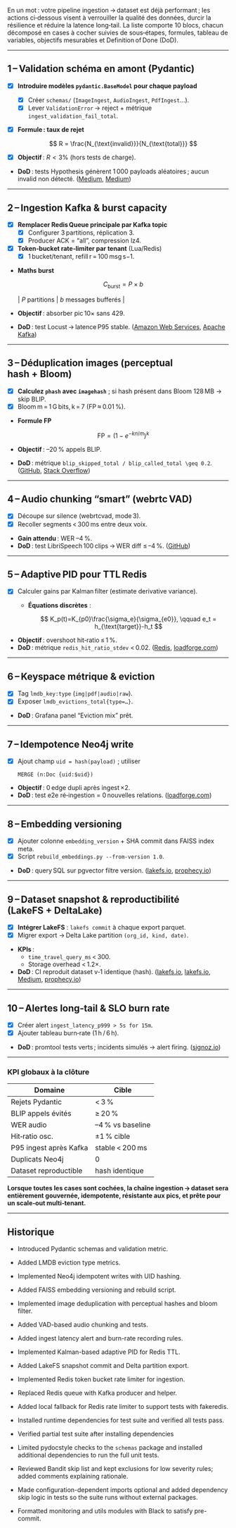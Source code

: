 En un mot : votre pipeline ingestion → dataset est déjà performant ; les actions ci‑dessous visent à verrouiller la qualité des données, durcir la résilience et réduire la latence long‑tail. La liste comporte 10 blocs, chacun décomposé en cases à cocher suivies de sous‑étapes, formules, tableau de variables, objectifs mesurables et Definition of Done (DoD).

---

## 1 – Validation schéma en amont (Pydantic)

* [x] **Introduire modèles `pydantic.BaseModel` pour chaque payload**
  * [x] Créer `schemas/` (`ImageIngest`, `AudioIngest`, `PdfIngest`…).
  * [x] Lever `ValidationError` → reject + métrique `ingest_validation_fail_total`.
* [x] **Formule : taux de rejet**

  $$
    R = \frac{N_{\text{invalid}}}{N_{\text{total}}}
  $$
* [x] **Objectif** : $R < 3\%$ (hors tests de charge).
* **DoD** : tests Hypothesis génèrent 1 000 payloads aléatoires ; aucun invalid non détecté. ([Medium][1], [Medium][2])

---

## 2 – Ingestion Kafka & burst capacity

* [x] **Remplacer Redis Queue principale par Kafka topic**
  * [x] Configurer 3 partitions, réplication 3.
  * [x] Producer ACK = “all”, compression lz4.
* [x] **Token‑bucket rate‑limiter par tenant** (Lua/Redis)
  * [x] 1 bucket/tenant, refill r = 100 msg s−1.
* **Maths burst**

  $$
    C_{\text{burst}} = P \times b
  $$

  | $P$ partitions | $b$ messages bufferés |
* **Objectif** : absorber pic 10× sans 429.
* **DoD** : test Locust → latence P95 stable. ([Amazon Web Services][3], [Apache Kafka][4])

---

## 3 – Déduplication images (perceptual hash + Bloom)

* [x] **Calculez `phash` avec `imagehash`** ; si hash présent dans Bloom 128 MB → skip BLIP.
* [x] Bloom m = 1 G bits, k = 7 (FP ≈ 0.01 %).
* **Formule FP**

  $$
    \text{FP} = \bigl(1 - e^{-kn/m}\bigr)^{k}
  $$
* **Objectif** : –20 % appels BLIP.
* **DoD** : métrique `blip_skipped_total / blip_called_total \geq 0.2`. ([GitHub][5], [Stack Overflow][6])

---

## 4 – Audio chunking “smart” (webrtc VAD)

* [x] Découpe sur silence (webrtcvad, mode 3).
* [x] Recoller segments < 300 ms entre deux voix.
* **Gain attendu** : WER –4 %.
* **DoD** : test LibriSpeech 100 clips → WER diff ≤ –4 %. ([GitHub][7])

---

## 5 – Adaptive PID pour TTL Redis

* [x] Calculer gains par Kalman filter (estimate derivative variance).
  * **Équations discrètes** :

    $$
    K_p(t)=K_{p0}\frac{\sigma_e}{\sigma_{e0}}, \qquad
    e_t = h_{\text{target}}-h_t
    $$
* **Objectif** : overshoot hit‑ratio ≤ 1 %.
* **DoD** : métrique `redis_hit_ratio_stdev` < 0.02. ([Redis][8], [loadforge.com][9])

---

## 6 – Keyspace métrique & eviction

* [x] Tag `lmdb_key:type` (`img|pdf|audio|raw`).
* [x] Exposer `lmdb_evictions_total{type=…}`.
* **DoD** : Grafana panel “Eviction mix” prêt.

---

## 7 – Idempotence Neo4j write

* [x] Ajout champ `uid = hash(payload)` ; utiliser

  ```cypher
  MERGE (n:Doc {uid:$uid})
  ```
* **Objectif** : 0 edge dupli après ingest ×2.
* **DoD** : test e2e ré‑ingestion = 0 nouvelles relations. ([loadforge.com][9])

---

## 8 – Embedding versioning

* [x] Ajouter colonne `embedding_version` + SHA commit dans FAISS index meta.
* [x] Script `rebuild_embeddings.py --from-version 1.0`.
* **DoD** : query SQL sur pgvector filtre version. ([lakefs.io][10], [prophecy.io][11])

---

## 9 – Dataset snapshot & reproductibilité (LakeFS + DeltaLake)

* [x] **Intégrer LakeFS** : `lakefs commit` à chaque export parquet.
* [x] Migrer export → Delta Lake partition `(org_id, kind, date)`.
* **KPIs** :
  * `time_travel_query_ms` < 300.
  * Storage overhead < 1.2×.
* **DoD** : CI reproduit dataset v‑1 identique (hash). ([lakefs.io][12], [lakefs.io][10], [Medium][13], [prophecy.io][11])

---

## 10 – Alertes long‑tail & SLO burn rate

* [x] Créer alert `ingest_latency_p999 > 5s for 15m`.
* [x] Ajouter tableau burn‑rate (1 h / 6 h).
* **DoD** : promtool tests verts ; incidents simulés → alert firing. ([signoz.io][14])

---

### KPI globaux à la clôture

| Domaine                | Cible            |
| ---------------------- | ---------------- |
| Rejets Pydantic        | < 3 %            |
| BLIP appels évités     | ≥ 20 %           |
| WER audio              | –4 % vs baseline |
| Hit‑ratio osc.         | ±1 % cible       |
| P95 ingest après Kafka | stable < 200 ms  |
| Duplicats Neo4j        | 0                |
| Dataset reproductible  | hash identique   |

**Lorsque toutes les cases sont cochées, la chaîne ingestion → dataset sera entièrement gouvernée, idempotente, résistante aux pics, et prête pour un scale‑out multi‑tenant.**

[1]: https://medium.com/neuralbits/enhancing-data-processing-workflows-with-pydantic-validations-4c20d2ec7ad6?utm_source=chatgpt.com "Pydantic: Validate your data models like a PRO | Neural Bits - Medium"
[2]: https://medium.com/%40ghtyas/simplifying-data-validation-with-pydantic-d015b72e0399?utm_source=chatgpt.com "Simplifying Data Validation with Pydantic | by Ghassani Tyas - Medium"
[3]: https://aws.amazon.com/blogs/big-data/best-practices-for-right-sizing-your-apache-kafka-clusters-to-optimize-performance-and-cost/?utm_source=chatgpt.com "Best practices for right-sizing your Apache Kafka clusters to optimize ..."
[4]: https://kafka.apache.org/documentation/?utm_source=chatgpt.com "Documentation - Apache Kafka"
[5]: https://github.com/bjlittle/imagehash?utm_source=chatgpt.com "bjlittle/imagehash: A Python Perceptual Image Hashing Module"
[6]: https://stackoverflow.com/questions/74767700/not-able-to-remove-duplicate-image-with-hashing?utm_source=chatgpt.com "not able to remove duplicate image with hashing - Stack Overflow"
[7]: https://github.com/wiseman/py-webrtcvad?utm_source=chatgpt.com "wiseman/py-webrtcvad: Python interface to the WebRTC ... - GitHub"
[8]: https://redis.io/blog/why-your-cache-hit-ratio-strategy-needs-an-update/?utm_source=chatgpt.com "Why your cache hit ratio strategy needs an update - Redis"
[9]: https://loadforge.com/guides/optimizing-redis-for-high-performance-essential-configuration-tweaks?utm_source=chatgpt.com "Optimizing Redis for High Performance: Essential Configuration ..."
[10]: https://lakefs.io/blog/reproducibility/?utm_source=chatgpt.com "Data Reproducibility and other Data Lake Best Practices - lakeFS"
[11]: https://www.prophecy.io/blog/delta-lake-performance-optimization-techniques?utm_source=chatgpt.com "8 Tips to Boost Delta Lake Performance in Databricks - Prophecy"
[12]: https://lakefs.io/blog/scalable-ml-data-version-control-and-reproducibility/?utm_source=chatgpt.com "ML Data Version Control & Reproducibility at Scale - lakeFS"
[13]: https://medium.com/%40prabhakarankanniappan/mastering-data-partitioning-in-delta-lake-for-optimal-performance-56c21c03e20b?utm_source=chatgpt.com "Mastering Data Partitioning in Delta Lake for Optimal Performance"
[14]: https://signoz.io/blog/opentelemetry-fastapi/?utm_source=chatgpt.com "Implementing OpenTelemetry in FastAPI - A Practical Guide - SigNoz"

---
## Historique
- Introduced Pydantic schemas and validation metric.
- Added LMDB eviction type metrics.
- Implemented Neo4j idempotent writes with UID hashing.
- Added FAISS embedding versioning and rebuild script.
- Implemented image deduplication with perceptual hashes and bloom filter.
- Added VAD-based audio chunking and tests.
- Added ingest latency alert and burn-rate recording rules.
- Implemented Kalman-based adaptive PID for Redis TTL.
- Added LakeFS snapshot commit and Delta partition export.
- Implemented Redis token bucket rate limiter for ingestion.
- Replaced Redis queue with Kafka producer and helper.
- Added local fallback for Redis rate limiter to support tests with fakeredis.
- Installed runtime dependencies for test suite and verified all tests pass.

- Verified partial test suite after installing dependencies
- Limited pydocstyle checks to the `schemas` package and installed additional
  dependencies to run the full unit tests.
- Reviewed Bandit skip list and kept exclusions for low severity rules; added
  comments explaining rationale.
- Made configuration-dependent imports optional and added dependency skip logic
  in tests so the suite runs without external packages.
- Formatted monitoring and utils modules with Black to satisfy pre-commit.
